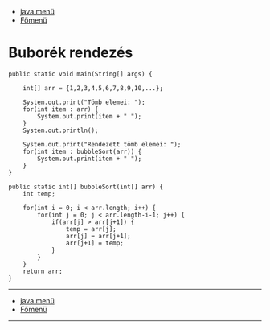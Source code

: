 - [java menü](../../java.md)
- [Főmenü](../../../README.md)

# Buborék rendezés

```
public static void main(String[] args) {

	int[] arr = {1,2,3,4,5,6,7,8,9,10,...};

	System.out.print("Tömb elemei: ");
	for(int item : arr) {
		System.out.print(item + " ");
	}
	System.out.println();

	System.out.print("Rendezett tömb elemei: ");
	for(int item : bubbleSort(arr)) {
		System.out.print(item + " ");
	}
}

public static int[] bubbleSort(int[] arr) {
	int temp;

	for(int i = 0; i < arr.length; i++) {
		for(int j = 0; j < arr.length-i-1; j++) {
			if(arr[j] > arr[j+1]) {
				temp = arr[j];
				arr[j] = arr[j+1];	
				arr[j+1] = temp;
			}
		}
	}
	return arr;
}
```

---

- [java menü](../../java.md)
- [Főmenü](../../../README.md)

---
